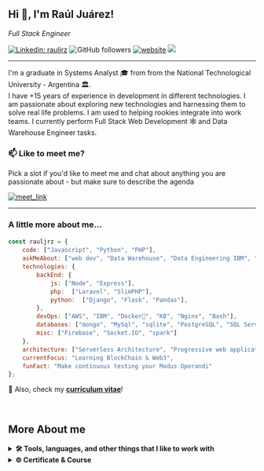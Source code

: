 <h2>Hi 👋, I'm Raúl Juárez!</h2>
<p><em>
Full Stack Engineer
</em></p>

[![Linkedin: rauljrz](https://img.shields.io/badge/-rauljrz-blue?style=flat-square&logo=Linkedin&logoColor=white&link=https://www.linkedin.com/in/rauljrz/)](https://www.linkedin.com/in/rauljrz/)
![GitHub followers](https://img.shields.io/github/followers/rauljrz?label=Follow&style=social)
[![website](https://img.shields.io/badge/Website-46a2f1.svg?&style=flat-square&logo=Google-Chrome&logoColor=white&link=http://rauljrz.me/)](http://rauljrz.me/)
![](https://visitor-badge.glitch.me/badge?page_id=rauljrz.rauljrz)
<p align="left">
</p>

--- 
I'm a graduate in Systems Analyst 🎓 from from the National Technological University - Argentina 🏛. <br>
I have +15 years of experience in development in different technologies. I am passionate about exploring new technologies and harnessing them to solve real life problems. I am used to helping rookies integrate into work teams. I currently perform Full Stack Web Development 🕸️ and Data Warehouse Engineer tasks.

### 📫 Like to meet me?

Pick a slot if you'd like to meet me and chat about anything you are passionate about - but make sure to describe the agenda

<a href="https://calendly.com/rauljrz/15min" target="_blank"><img width="498" alt="meet_link" src="https://user-images.githubusercontent.com/15426564/144297439-f530f383-e73e-41e0-9914-a9b7d3f432e5.png"></a>

---
###  A little more about me...  

```javascript
const rauljrz = {
    code: ["Javascript", "Python", "PHP"],
    askMeAbout: ["web dev", "Data Warehouse", "Data Engineering IBM", "DevOps"],
    technologies: {
        backEnd: {
            js: ["Node", "Express"],
            php:  ["Laravel", "SlimPHP"],
            python:  ["Django", "Flask", "Pandas"],
        },
        devOps: ["AWS", "IBM", "Docker🐳", "K8", "Nginx", "Bash"],
        databases: ["mongo", "MySql", "sqlite", "PostgreSQL", "SQL Server", "PICK"],
        misc: ["Firebase", "Socket.IO", "spark"]
    },
    architecture: ["Serverless Architecture", "Progressive web applications", "Single page applications"],
    currentFocus: "Learning BlockChain & Web3",
    funFact: "Make continuous testing your Modus Operandi"
};
```

 📝 Also, check my **[curriculum vitae](https://github.com/rauljrz/rauljrz/cv-rauljrz.pdf)**!

<br>

<h2 align="left">More About me</h2>

<details>
  <summary><b>🛠 Tools, languages, and other things that I like to work with</b></summary>
<table>
    <tr>
        <td align="center" width="96">
            <a href="#">
                <img src="./img/python-original.svg" width="48" height="48" alt="Python" />
            </a>
            <br>Python
        </td>
        <td align="center" width="96">
            <a href="#">
                <img src="./img/pandas_mark.svg" width="48" height="48" alt="Pandas" />
            </a>
            <br>Pandas
        </td>
        <td align="center" width="96">
            <a href="#">
                <img src="./img/postgresql-original.svg" width="48" height="48" alt="PostgreSQL" />
            </a>
            <br>PostgreSQL
        </td>
        <td align="center" width="96">
            <a href="#">
                <img src="./img/apache_hadoop-icon.svg" width="48" height="48" alt="Hadoop" />
            </a>
            <br>Hadoop
        </td>
        <td align="center" width="96">
            <a href="#">
                <img src="./img/javascript-original.svg" width="48" height="48" alt="JavaScript" />
            </a>
            <br>JavaScript
        </td>
        <td align="center" width="96">
            <a href="#">
                <img src="./img/react-original.svg" width="48" height="48" alt="React" />
            </a>
            <br>React
        </td>
        <td align="center" width="96">
            <a href="#">
                <img src="./img/getpostman-icon.svg" width="48" height="48" alt="Postman" />
            </a>
            <br>Postman
        </td>
        <td align="center" width="96">
            <a href="#">
                <img src="./img/aws-original.svg" width="48" height="48" alt="Amazon Web Service" />
            </a>
            <br>AWS
        </td>
        <td align="center" width="96">
            <a href="#">
                <img src="./img/graphql-icon.svg" width="48" height="48" alt="GraphQL" />
            </a>
            <br>GraphQL
        </td>
    </tr>
    <tr>
        <td align="center" width="96">
            <a href="#">
                <img src="./img/docker-original.svg" width="48" height="48" alt="Docker" />
            </a>
            <br>Docker
        </td>
        <td align="center" width="96">
            <a href="#">
                <img src="./img/kubernetes-icon.svg" width="48" height="48" alt="Kubernetes" />
            </a>
            <br>Kubernetes
        </td>
        <td align="center" width="96">
            <a href="#">
                <img src="./img/debian-original.svg" width="48" height="48" alt="Debian" />
            </a>
            <br>Debian
        </td>
        <td align="center" width="96">
            <a href="#">
                <img src="./img/redhat-original.svg" width="48" height="48" alt="RHEL" />
            </a>
            <br>RHEL
        </td>
        <td align="center" width="96">
            <a href="#">
                <img src="https://raw.githubusercontent.com/PowerShell/PowerShell/master/assets/ps_black_128.svg" width="48" height="48" alt="Powershell" />
            </a>
            <br>Powershell
        </td>
        <td align="center" width="96">
            <a href="#">
                <img src="./img/mysql-original.svg" width="48" height="48" alt="MySQL" />
            </a>
            <br>MySQL
        </td>
        <td align="center" width="96">
            <a href="#">
                <img src="./img/grafana-icon.svg" width="48" height="48" alt="Grafana" />
            </a>
            <br>Grafana
        </td>
        <td align="center" width="96">
            <a href="#">
                <img src="https://github.com/cncf/artwork/blob/master/projects/prometheus/icon/color/prometheus-icon-color.svg" width="48" height="48" alt="Prometheus" />
            </a>
            <br>Prometheus
        </td>
        <td align="center" width="96">
            <a href="#">
                <img src="https://raw.githubusercontent.com/cncf/artwork/master/projects/thanos/icon/color/thanos-icon-color.svg" width="48" height="48" alt="Thanos" />
            </a>
            <br>Thanos
        </td>
    </tr>
</table>
</details>
<details>
    <summary>
        <b>⚙️ Certificate & Course</b>
    </summary>
    <table>
        <tr>
            <td align="center" width="96">
                <a href="https://www.credly.com/users/rauljrz" target="_blank" rel="noopener noreferrer">
                    <img src="https://cdn.credly.com/assets/structure/logo-78b59f8114817c758ca965ed8f1a58a76a39b6fd70d031f771a9bbc581fcde65.svg" style="max-height: 72px;">
                </a>
            </td>
            <td align="left" width="600">
                <a href="https://www.credly.com/users/rauljrz" target="_blank" rel="noopener noreferrer">
                    <p>Badges in Credly</p>
                </a>
            </td>
        </tr>
        <tr>
            <td align="center" width="96">
                <a href="https://www.coursera.org/account/accomplishments/specialization/MB9GEZZYLN2N" target="_blank" rel="noopener noreferrer">
                    <img src="https://d2j5ihb19pt1hq.cloudfront.net/certificates/cert-specialization.png" style="max-height: 72px;">
                </a>
            </td>
            <td align="left" width="600">
                <a href="https://www.coursera.org/account/accomplishments/specialization/MB9GEZZYLN2N" target="_blank" rel="noopener noreferrer">
                    <p>BI Foundations with SQL, ETL and Data Warehousing</p>
                </a>
                <p>IBM</p>
            </td>
        </tr>
        <tr>
            <td align="center" width="96">
                <a href="https://www.coursera.org/account/accomplishments/professional-cert/YZFFZH4QDA36" target="_blank" rel="noopener noreferrer">
                    <img src="https://d2j5ihb19pt1hq.cloudfront.net/certificates/cert-specialization.png" style="max-height: 72px;">
                </a>
            </td>
            <td align="left" width="600">
                <a href="https://www.coursera.org/account/accomplishments/professional-cert/YZFFZH4QDA36" target="_blank" rel="noopener noreferrer">
                    <p>IBM Data Warehouse Engineer</p>
                </a>
                <p>IBM</p>
            </td>
        </tr>
        <tr>
            <td align="center" width="96">
                <a href="https://www.coursera.org/account/accomplishments/specialization/GL2VXW7752U3" target="_blank" rel="noopener noreferrer">
                    <img src="https://d2j5ihb19pt1hq.cloudfront.net/certificates/cert-specialization.png" style="max-height: 72px;">
                </a>
            </td>
            <td align="left" width="600">
                <a href="https://www.coursera.org/account/accomplishments/specialization/GL2VXW7752U3" target="_blank" rel="noopener noreferrer">
                    <p>NoSQL, Big Data, and Spark Foundations</p>
                </a>
                <p>IBM</p>
            </td>
        </tr>
        <tr>
            <td align="center" width="96">
                <a href="https://www.coursera.org/account/accomplishments/specialization/NMM4KBVEBE8F" target="_blank" rel="noopener noreferrer">
                    <img src="https://d2j5ihb19pt1hq.cloudfront.net/certificates/cert-specialization.png" style="max-height: 72px;">
                </a>
            </td>
            <td align="left" width="600">
                <a href="https://www.coursera.org/account/accomplishments/specialization/NMM4KBVEBE8F" target="_blank" rel="noopener noreferrer">
                    <p>Cloud Application Development Foundations</p>
                </a>
                <p>IBM</p>
            </td>
        </tr>
        <tr>
            <td align="center" width="96">
                <a href="https://www.coursera.org/account/accomplishments/specialization/REJK5D8MTGCE" target="_blank" rel="noopener noreferrer">
                    <img src="https://d2j5ihb19pt1hq.cloudfront.net/certificates/cert-specialization.png" style="max-height: 72px;">
                </a>
            </td>
            <td align="left" width="600">
                <a href="https://www.coursera.org/account/accomplishments/specialization/REJK5D8MTGCE" target="_blank" rel="noopener noreferrer">
                    <p>Data Engineering Foundations</p>
                </a>
                <p>IBM</p>
            </td>
        </tr>
        </div>
    </table>
</details>
